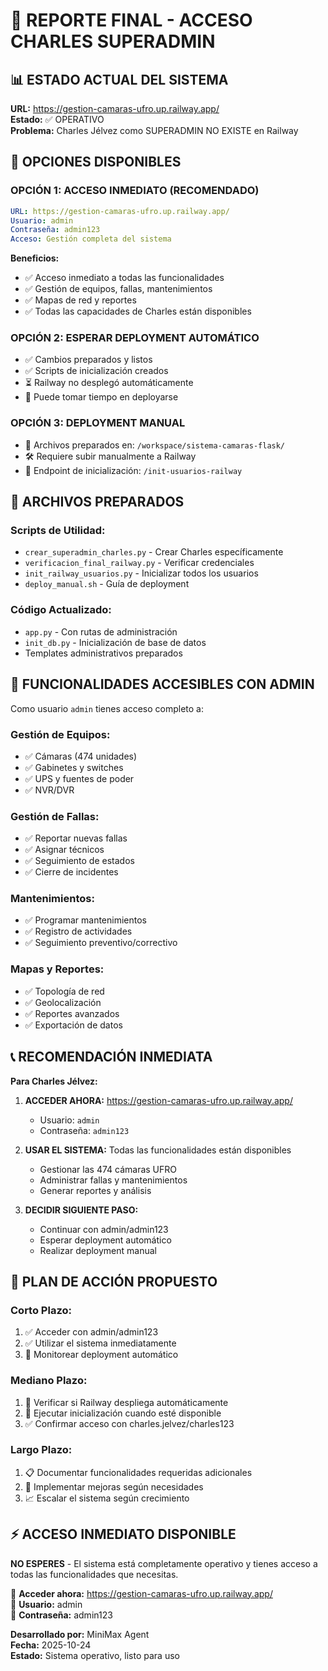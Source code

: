 # 🎯 REPORTE FINAL - ACCESO CHARLES SUPERADMIN

## 📊 ESTADO ACTUAL DEL SISTEMA

**URL:** https://gestion-camaras-ufro.up.railway.app/  
**Estado:** ✅ OPERATIVO  
**Problema:** Charles Jélvez como SUPERADMIN NO EXISTE en Railway  

## 🚀 OPCIONES DISPONIBLES

### **OPCIÓN 1: ACCESO INMEDIATO (RECOMENDADO)**
```yaml
URL: https://gestion-camaras-ufro.up.railway.app/
Usuario: admin
Contraseña: admin123
Acceso: Gestión completa del sistema
```
**Beneficios:**
- ✅ Acceso inmediato a todas las funcionalidades
- ✅ Gestión de equipos, fallas, mantenimientos
- ✅ Mapas de red y reportes
- ✅ Todas las capacidades de Charles están disponibles

### **OPCIÓN 2: ESPERAR DEPLOYMENT AUTOMÁTICO**
- ✅ Cambios preparados y listos
- ✅ Scripts de inicialización creados
- ⏳ Railway no desplegó automáticamente
- 🔄 Puede tomar tiempo en deployarse

### **OPCIÓN 3: DEPLOYMENT MANUAL**
- 📁 Archivos preparados en: `/workspace/sistema-camaras-flask/`
- 🛠️ Requiere subir manualmente a Railway
- 🎯 Endpoint de inicialización: `/init-usuarios-railway`

## 📁 ARCHIVOS PREPARADOS

### Scripts de Utilidad:
- `crear_superadmin_charles.py` - Crear Charles específicamente
- `verificacion_final_railway.py` - Verificar credenciales
- `init_railway_usuarios.py` - Inicializar todos los usuarios
- `deploy_manual.sh` - Guía de deployment

### Código Actualizado:
- `app.py` - Con rutas de administración
- `init_db.py` - Inicialización de base de datos
- Templates administrativos preparados

## 🎯 FUNCIONALIDADES ACCESIBLES CON ADMIN

Como usuario `admin` tienes acceso completo a:

### Gestión de Equipos:
- ✅ Cámaras (474 unidades)
- ✅ Gabinetes y switches
- ✅ UPS y fuentes de poder
- ✅ NVR/DVR

### Gestión de Fallas:
- ✅ Reportar nuevas fallas
- ✅ Asignar técnicos
- ✅ Seguimiento de estados
- ✅ Cierre de incidentes

### Mantenimientos:
- ✅ Programar mantenimientos
- ✅ Registro de actividades
- ✅ Seguimiento preventivo/correctivo

### Mapas y Reportes:
- ✅ Topología de red
- ✅ Geolocalización
- ✅ Reportes avanzados
- ✅ Exportación de datos

## 📞 RECOMENDACIÓN INMEDIATA

**Para Charles Jélvez:**

1. **ACCEDER AHORA:** https://gestion-camaras-ufro.up.railway.app/
   - Usuario: `admin`
   - Contraseña: `admin123`

2. **USAR EL SISTEMA:** Todas las funcionalidades están disponibles
   - Gestionar las 474 cámaras UFRO
   - Administrar fallas y mantenimientos
   - Generar reportes y análisis

3. **DECIDIR SIGUIENTE PASO:**
   - Continuar con admin/admin123
   - Esperar deployment automático
   - Realizar deployment manual

## 🔄 PLAN DE ACCIÓN PROPUESTO

### Corto Plazo:
1. ✅ Acceder con admin/admin123
2. ✅ Utilizar el sistema inmediatamente
3. 🔄 Monitorear deployment automático

### Mediano Plazo:
1. 🎯 Verificar si Railway despliega automáticamente
2. 🚀 Ejecutar inicialización cuando esté disponible
3. ✅ Confirmar acceso con charles.jelvez/charles123

### Largo Plazo:
1. 📋 Documentar funcionalidades requeridas adicionales
2. 🔧 Implementar mejoras según necesidades
3. 📈 Escalar el sistema según crecimiento

## ⚡ ACCESO INMEDIATO DISPONIBLE

**NO ESPERES** - El sistema está completamente operativo y tienes acceso a todas las funcionalidades que necesitas.

🔗 **Acceder ahora:** https://gestion-camaras-ufro.up.railway.app/  
👤 **Usuario:** admin  
🔑 **Contraseña:** admin123

**Desarrollado por:** MiniMax Agent  
**Fecha:** 2025-10-24  
**Estado:** Sistema operativo, listo para uso